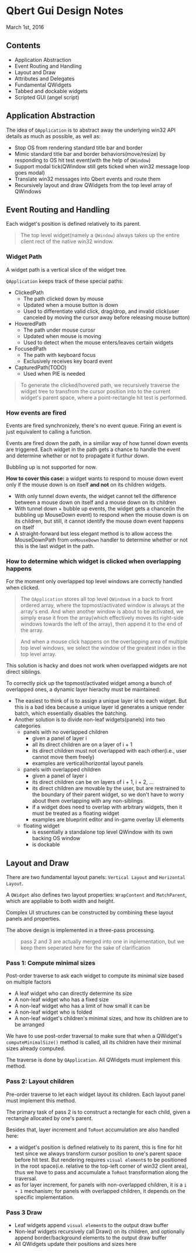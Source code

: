 # Qbert Gui Design Notes
March 1st, 2016

## Contents
- Application Abstraction
- Event Routing and Handling
- Layout and Draw
- Attributes and Delegates
- Fundamental QWidgets
- Tabbed and dockable widgets
- Scripted GUI (angel script)

## Application Abstraction
The idea of `QApplication` is to abstract away the underlying win32 API details as much as possible, as well as:
- Stop OS from rendering standard title bar and border
- Mimic standard title bar and border behaviors(move/resize) by responding to OS hit test event(with the help of `QWindow`)
- Support modal tick(QWindow still gets ticked when win32 message loop goes modal)
- Translate win32 messages into Qbert events and route them 
- Recursively layout and draw QWidgets from the top level array of QWindows 

## Event Routing and Handling
Each widget's position is defined relatively to its parent.

> The top level widget(namely a `QWindow`) always takes up the entire client rect of the native win32 window.

### Widget Path
A widget path is a vertical slice of the widget tree.

`QApplication` keeps track of these special paths:
- ClickedPath
    - The path clicked down by mouse
    - Updated when a mouse button is down
    - Used to differentiate valid click, drag/drop, and invalid click(user canceled by moving the cursor away before releasing mouse button)
- HoveredPath
    - The path under mouse curosr
    - Updated when mouse is moving
    - Used to detect when the mouse enters/leaves certain widgets
- FocusedPath
    - The path with keyboard focus
    - Exclusively receives key board event
- CapturedPath(TODO)
    - Used when PIE is needed

> To generate the clicked/hovered path, we recursively traverse the widget tree to transfrom the cursor position into to the current widget's parent space, where a point-rectangle hit test is performed.

### How events are fired
Events are fired synchronizely, there's no event queue. Firing an event is just equivalent to calling a function.

Events are fired down the path, in a similiar way of how tunnel down events are triggered. Each widget in the path gets a chance to handle the event and determine whether or not to propagate it furthur down.

Bubbling up is not supported for now. 

**How to cover this case:** a widget wants to respond to mouse down event only if the mouse down is on itself **and not** on its children widgets.
- With only tunnel down events, the widget cannot tell the difference between a mouse down on itself and a mouse down on its children
- With tunnel down + bubble up events, the widget gets a chance(in the bubbling up MouseDown event) to respond when the mouse down is on its children, but still, it cannot identify the mouse down event happens on itself
- A straight-forward but less elegant method is to allow access the MouseDownPath from `onMouseDown` handler to determine whether or not this is the last widget in the path.

### How to determine which widget is clicked when overlapping happens
For the moment only overlapped top level windows are correctly handled when clicked. 

> The `QApplication` stores all top level `QWindow`s in a back to front ordered array, where the topmost/activated window is always at the array's end. And when another window is about to be activated, we simply erase it from the array(which effectively moves its right-side windows towards the left of the array), then append it to the end of the array.

> And when a mouse click happens on the overlapping area of multiple top level windows, we select the window of the greatest index in the top level array.

This solution is hacky and does not work when overlapped widgets are not direct siblings. 

To correctly pick up the topmost/activated widget among a bunch of overlapped ones, a dynamic layer hierachy must be maintained:

- The easiest to think of is to assign a unique layer id to each widget. But this is a bad idea because a unique layer id generates a unique render batch, which essentially disables the batching.
- Another solution is to divide non-leaf widgets(panels) into two categories
    + panels with no overlapped children
        * given a panel of layer i
        * all its direct children are on a layer of i + 1
        * its direct children must not overlapped with each other(i.e., user cannot move them freely)
        * examples are vertical/horizontal layout panels
    + panels with overlapped children
        * given a panel of layer i
        * its direct children can be on layers of i + 1, i + 2, ...
        * its direct children are movable by the user, but are restrained to the boundary of their parent widget, so we don't have to worry about them overlapping with any non-siblings
        * if a widget does need to overlap with arbitrary widgets, then it must be treated as a floating widget
        * examples are blueprint editor and in-game overlay UI elements
    + floating widget
        * is essentially a standalone top level QWindow with its own backing OS window
        * is dockable

## Layout and Draw
There are two fundamental layout panels: `Vertical Layout` and `Horizontal Layout`.

A `QWidget` also defines two layout properties: `WrapContent` and `MatchParent`, which are appliable to both width and height.

Complex UI structures can be constructed by combining these layout panels and properties.

The above design is implemented in a three-pass processing.

> pass 2 and 3 are actually merged into one in inplementation, but we keep them seperated here for the sake of clarification

### Pass 1: Compute minimal sizes
Post-order traverse to ask each widget to compute its minimal size based on multiple factors
- A leaf widget who can directly determine its size
- A non-leaf widget who has a fixed size
- A non-leaf widget who has a limit of how small it can be
- A non-leaf widget who is folded
- A non-leaf widget's children's minimal sizes, and how its children are to be arranged

We have to use post-order traversal to make sure that when a QWidget's `computeMinimalSize()` method is called, all its children have their minimal sizes already computed.

The traverse is done by `QApplication`. All QWidgets must implement this method.

### Pass 2: Layout children 
Pre-order traverse to let each widget layout its children. Each layout panel must implement this method.

The primary task of pass 2 is to construct a rectangle for each child, given a rectangle allocated by one's parent.

Besides that, layer increment and `ToRoot` accumulation are also handled here:

- a widget's position is defined relatively to its parent, this is fine for hit test since we always transform cursor position to one's parent space before hit test. But rendering requires `visual element`s to be positioned in the root space(i.e. relative to the top-left corner of win32 client area), thus we have to pass and accumulate a `ToRoot` transformation along the traversal.
- as for layer increment, for panels with non-overlapped children, it is a `i + 1` mechanism; for panels with overlapped children, it depends on the specific implementation.

### Pass 3 Draw

- Leaf widgets append `visual element`s to the output draw buffer
- Non-leaf widgets recursively call Draw() on its children, and optionally append border/background elements to the output draw buffer
- All QWidgets update their positions and sizes here

